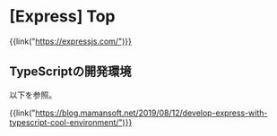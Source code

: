 # [Express] Top

{{link("https://expressjs.com/")}}


TypeScriptの開発環境
--------------------

以下を参照。

{{link("https://blog.mamansoft.net/2019/08/12/develop-express-with-typescript-cool-environment/")}}
